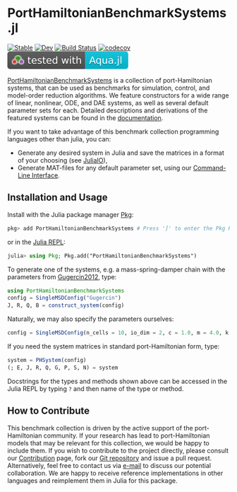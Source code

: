 # PortHamiltonianBenchmarkSystems.jl

[![Stable](https://img.shields.io/badge/docs-stable-blue.svg)](https://algopaul.github.io/PortHamiltonianBenchmarkSystems.jl/stable/)
[![Dev](https://img.shields.io/badge/docs-dev-blue.svg)](https://algopaul.github.io/PortHamiltonianBenchmarkSystems.jl/dev/)
[![Build Status](https://github.com/Algopaul/PortHamiltonianBenchmarkSystems.jl/actions/workflows/CI.yml/badge.svg)](https://github.com/Algopaul/PortHamiltonianBenchmarkSystems.jl/actions/workflows/CI.yml)
[![codecov](http://codecov.io/github/Algopaul/PortHamiltonianBenchmarkSystems.jl/coverage.svg?branch=main)](http://codecov.io/github/Algopaul/PortHamiltonianBenchmarkSystems.jl?branch=main)
[![Aqua QA](https://raw.githubusercontent.com/JuliaTesting/Aqua.jl/master/badge.svg)](https://github.com/JuliaTesting/Aqua.jl)

[PortHamiltonianBenchmarkSystems](https://github.com/Algopaul/PortHamiltonianBenchmarkSystems.jl/) is a collection of port-Hamiltonian systems, that can be used as benchmarks for simulation, control, and model-order reduction algorithms. We feature constructors for a wide range of linear, nonlinear, ODE, and DAE systems, as well as several default parameter sets for each. Detailed descriptions and derivations of the featured systems can be found in the [documentation](https://algopaul.github.io/PortHamiltonianBenchmarkSystems.jl/).

If you want to take advantage of this benchmark collection programming languages other than julia, you can:
- Generate any desired system in Julia and save the matrices in a format of your choosing (see [JuliaIO](https://github.com/JuliaIO)),
- Generate MAT-files for any default parameter set, using our [Command-Line Interface](https://github.com/Algopaul/PortHamiltonianBenchmarkSystemsCLI.jl).

## Installation and Usage

Install with the Julia package manager [Pkg](https://pkgdocs.julialang.org/):
```julia
pkg> add PortHamiltonianBenchmarkSystems # Press ']' to enter the Pkg REPL mode.
```
or in the [Julia REPL](https://docs.julialang.org/en/v1/stdlib/REPL/):
```julia
julia> using Pkg; Pkg.add("PortHamiltonianBenchmarkSystems")
```
To generate one of the systems, e.g. a mass-spring-damper chain with the parameters from [Gugercin2012](https://doi.org/10.1016/j.automatica.2012.05.052), type:
```julia
using PortHamiltonianBenchmarkSystems
config = SingleMSDConfig("Gugercin")
J, R, Q, B = construct_system(config)
```
Naturally, we may also specify the parameters ourselves:
```julia
config = SingleMSDConfig(n_cells = 10, io_dim = 2, c = 1.0, m = 4.0, k = 5.0)
```
If you need the system matrices in standard port-Hamiltonian form, type:
```julia
system = PHSystem(config)
(; E, J, R, Q, G, P, S, N) = system
```
Docstrings for the types and methods shown above can be accessed in the Julia REPL by typing `?` and then name of the type or method.

## How to Contribute

This benchmark collection is driven by the active support of the port-Hamiltonian community. If your research has lead to port-Hamiltonian models that may be relevant for this collection, we would be happy to include them. If you wish to contribute to the project directly, please consult our [Contribution](@ref) page, fork our [Git repository](https://github.com/Algopaul/PortHamiltonianBenchmarkSystems.jl/) and issue a pull request. Alternatively, feel free to contact us via [e-mail](mailto:paul.schwerdtner@nyu.edu) to discuss our potential collaboration. We are happy to receive reference implementations in other languages and reimplement them in Julia for this package.
